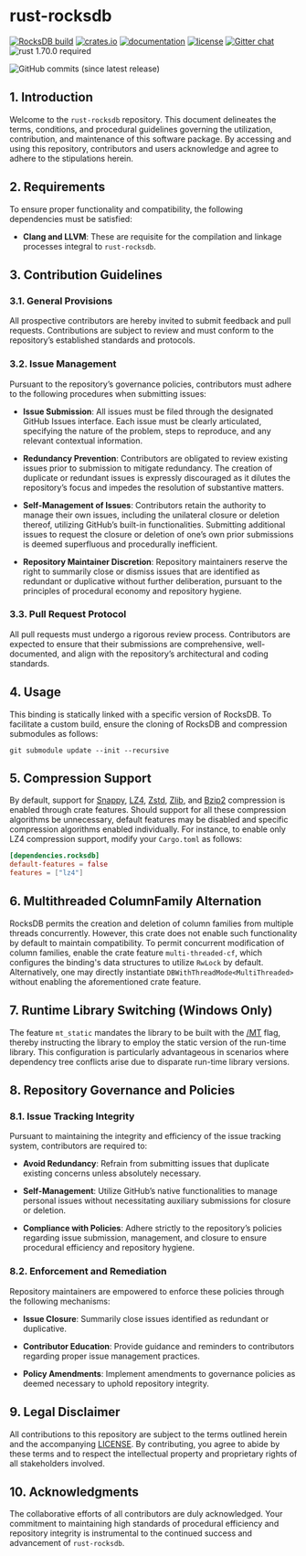 # rust-rocksdb

[![RocksDB build](https://github.com/rust-rocksdb/rust-rocksdb/actions/workflows/rust.yml/badge.svg?branch=master)](https://github.com/rust-rocksdb/rust-rocksdb/actions/workflows/rust.yml)
[![crates.io](https://img.shields.io/crates/v/rocksdb.svg)](https://crates.io/crates/rocksdb)
[![documentation](https://docs.rs/rocksdb/badge.svg)](https://docs.rs/rocksdb)
[![license](https://img.shields.io/crates/l/rocksdb.svg)](https://github.com/rust-rocksdb/rust-rocksdb/blob/master/LICENSE)
[![Gitter chat](https://badges.gitter.im/rust-rocksdb/gitter.svg)](https://gitter.im/rust-rocksdb/lobby)
![rust 1.70.0 required](https://img.shields.io/badge/rust-1.70.0-blue.svg?label=MSRV)

![GitHub commits (since latest release)](https://img.shields.io/github/commits-since/rust-rocksdb/rust-rocksdb/latest.svg)

## 1. Introduction

Welcome to the `rust-rocksdb` repository. This document delineates the terms, conditions, and procedural guidelines governing the utilization, contribution, and maintenance of this software package. By accessing and using this repository, contributors and users acknowledge and agree to adhere to the stipulations herein.

## 2. Requirements

To ensure proper functionality and compatibility, the following dependencies must be satisfied:

- **Clang and LLVM**: These are requisite for the compilation and linkage processes integral to `rust-rocksdb`.

## 3. Contribution Guidelines

### 3.1. General Provisions

All prospective contributors are hereby invited to submit feedback and pull requests. Contributions are subject to review and must conform to the repository’s established standards and protocols.

### 3.2. Issue Management

Pursuant to the repository’s governance policies, contributors must adhere to the following procedures when submitting issues:

- **Issue Submission**: All issues must be filed through the designated GitHub Issues interface. Each issue must be clearly articulated, specifying the nature of the problem, steps to reproduce, and any relevant contextual information.
  
- **Redundancy Prevention**: Contributors are obligated to review existing issues prior to submission to mitigate redundancy. The creation of duplicate or redundant issues is expressly discouraged as it dilutes the repository’s focus and impedes the resolution of substantive matters.

- **Self-Management of Issues**: Contributors retain the authority to manage their own issues, including the unilateral closure or deletion thereof, utilizing GitHub’s built-in functionalities. Submitting additional issues to request the closure or deletion of one’s own prior submissions is deemed superfluous and procedurally inefficient.

- **Repository Maintainer Discretion**: Repository maintainers reserve the right to summarily close or dismiss issues that are identified as redundant or duplicative without further deliberation, pursuant to the principles of procedural economy and repository hygiene.

### 3.3. Pull Request Protocol

All pull requests must undergo a rigorous review process. Contributors are expected to ensure that their submissions are comprehensive, well-documented, and align with the repository’s architectural and coding standards.

## 4. Usage

This binding is statically linked with a specific version of RocksDB. To facilitate a custom build, ensure the cloning of RocksDB and compression submodules as follows:

```shell
git submodule update --init --recursive
```

## 5. Compression Support

By default, support for [Snappy](https://github.com/google/snappy), [LZ4](https://github.com/lz4/lz4), [Zstd](https://github.com/facebook/zstd), [Zlib](https://zlib.net), and [Bzip2](http://www.bzip.org) compression is enabled through crate features. Should support for all these compression algorithms be unnecessary, default features may be disabled and specific compression algorithms enabled individually. For instance, to enable only LZ4 compression support, modify your `Cargo.toml` as follows:

```toml
[dependencies.rocksdb]
default-features = false
features = ["lz4"]
```

## 6. Multithreaded ColumnFamily Alternation

RocksDB permits the creation and deletion of column families from multiple threads concurrently. However, this crate does not enable such functionality by default to maintain compatibility. To permit concurrent modification of column families, enable the crate feature `multi-threaded-cf`, which configures the binding's data structures to utilize `RwLock` by default. Alternatively, one may directly instantiate `DBWithThreadMode<MultiThreaded>` without enabling the aforementioned crate feature.

## 7. Runtime Library Switching (Windows Only)

The feature `mt_static` mandates the library to be built with the [/MT](https://learn.microsoft.com/en-us/cpp/build/reference/md-mt-ld-use-run-time-library?view=msvc-170) flag, thereby instructing the library to employ the static version of the run-time library. This configuration is particularly advantageous in scenarios where dependency tree conflicts arise due to disparate run-time library versions.

## 8. Repository Governance and Policies

### 8.1. Issue Tracking Integrity

Pursuant to maintaining the integrity and efficiency of the issue tracking system, contributors are required to:

- **Avoid Redundancy**: Refrain from submitting issues that duplicate existing concerns unless absolutely necessary.
  
- **Self-Management**: Utilize GitHub’s native functionalities to manage personal issues without necessitating auxiliary submissions for closure or deletion.

- **Compliance with Policies**: Adhere strictly to the repository’s policies regarding issue submission, management, and closure to ensure procedural efficiency and repository hygiene.

### 8.2. Enforcement and Remediation

Repository maintainers are empowered to enforce these policies through the following mechanisms:

- **Issue Closure**: Summarily close issues identified as redundant or duplicative.
  
- **Contributor Education**: Provide guidance and reminders to contributors regarding proper issue management practices.

- **Policy Amendments**: Implement amendments to governance policies as deemed necessary to uphold repository integrity.

## 9. Legal Disclaimer

All contributions to this repository are subject to the terms outlined herein and the accompanying [LICENSE](https://github.com/rust-rocksdb/rust-rocksdb/blob/master/LICENSE). By contributing, you agree to abide by these terms and to respect the intellectual property and proprietary rights of all stakeholders involved.

## 10. Acknowledgments

The collaborative efforts of all contributors are duly acknowledged. Your commitment to maintaining high standards of procedural efficiency and repository integrity is instrumental to the continued success and advancement of `rust-rocksdb`.
